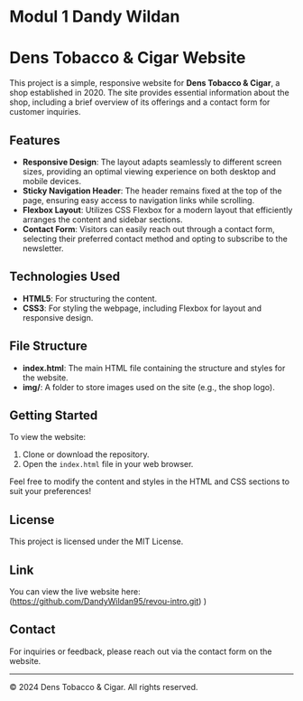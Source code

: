 # Modul 1 Dandy Wildan

# Dens Tobacco & Cigar Website

This project is a simple, responsive website for **Dens Tobacco & Cigar**, a shop established in 2020. The site provides essential information about the shop, including a brief overview of its offerings and a contact form for customer inquiries.

## Features

- **Responsive Design**: The layout adapts seamlessly to different screen sizes, providing an optimal viewing experience on both desktop and mobile devices.
- **Sticky Navigation Header**: The header remains fixed at the top of the page, ensuring easy access to navigation links while scrolling.
- **Flexbox Layout**: Utilizes CSS Flexbox for a modern layout that efficiently arranges the content and sidebar sections.
- **Contact Form**: Visitors can easily reach out through a contact form, selecting their preferred contact method and opting to subscribe to the newsletter.

## Technologies Used

- **HTML5**: For structuring the content.
- **CSS3**: For styling the webpage, including Flexbox for layout and responsive design.

## File Structure

- **index.html**: The main HTML file containing the structure and styles for the website.
- **img/**: A folder to store images used on the site (e.g., the shop logo).

## Getting Started

To view the website:
1. Clone or download the repository.
2. Open the `index.html` file in your web browser.

Feel free to modify the content and styles in the HTML and CSS sections to suit your preferences!

## License

This project is licensed under the MIT License. 

## Link
You can view the live website here: (https://github.com/DandyWildan95/revou-intro.git)
)

## Contact

For inquiries or feedback, please reach out via the contact form on the website.

---

&copy; 2024 Dens Tobacco & Cigar. All rights reserved.






